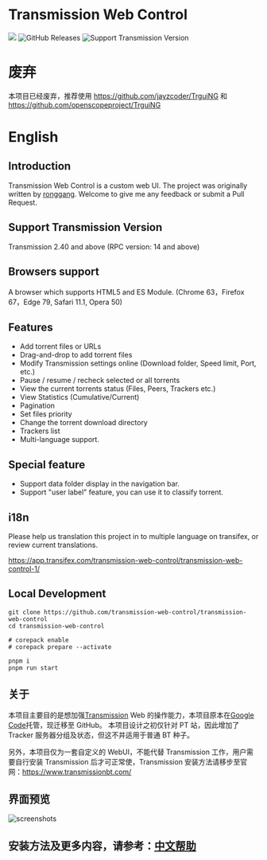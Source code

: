 # Transmission Web Control

![](https://img.shields.io/github/license/ronggang/transmission-web-control.svg)
![[GitHub Releases](https://github.com/transmission-web-control/transmission-web-control/releases)](https://img.shields.io/github/release/transmission-web-control/transmission-web-control.svg)
![Support Transmission Version](<https://img.shields.io/badge/transmission-%3E=2.40%20(RPC%20%3E14)-green.svg>)

# 废弃

本项目已经废弃，推荐使用 https://github.com/jayzcoder/TrguiNG 和 https://github.com/openscopeproject/TrguiNG

# English

## Introduction

Transmission Web Control is a custom web UI. The project was originally written
by [ronggang](https://github.com/ronggang/transmission-web-control).
Welcome to give me any feedback or submit a Pull Request.

## Support Transmission Version

Transmission 2.40 and above (RPC version: 14 and above)

## Browsers support

A browser which supports HTML5 and ES Module. (Chrome 63，Firefox 67，Edge 79, Safari 11.1, Opera 50)

## Features

- Add torrent files or URLs
- Drag-and-drop to add torrent files
- Modify Transmission settings online (Download folder, Speed limit, Port, etc.)
- Pause / resume / recheck selected or all torrents
- View the current torrents status (Files, Peers, Trackers etc.)
- View Statistics (Cumulative/Current)
- Pagination
- Set files priority
- Change the torrent download directory
- Trackers list
- Multi-language support.

## Special feature

- Support data folder display in the navigation bar.
- Support "user label" feature, you can use it to classify torrent.

## i18n

Please help us translation this project in to multiple language on transifex, or review current translations.

https://app.transifex.com/transmission-web-control/transmission-web-control-1/

## Local Development

```shell
git clone https://github.com/transmission-web-control/transmission-web-control
cd transmission-web-control

# corepack enable
# corepack prepare --activate

pnpm i
pnpm run start
```

## 关于

本项目主要目的是想加强[Transmission](https://www.transmissionbt.com/) Web
的操作能力，本项目原本在[Google Code](https://code.google.com/p/transmission-control/)托管，现迁移至 GitHub。
本项目设计之初仅针对 PT 站，因此增加了 Tracker 服务器分组及状态，但这不并适用于普通 BT 种子。

另外，本项目仅为一套自定义的 WebUI，不能代替 Transmission 工作，用户需要自行安装 Transmission 后才可正常使，Transmission
安装方法请移步至官网：https://www.transmissionbt.com/

## 界面预览

![screenshots](https://user-images.githubusercontent.com/8065899/38598199-0d2e684c-3d8e-11e8-8b21-3cd1f3c7580a.png)

## 安装方法及更多内容，请参考：[中文帮助](https://github.com/transmission-web-control/transmission-web-control/wiki/zh-CN)
